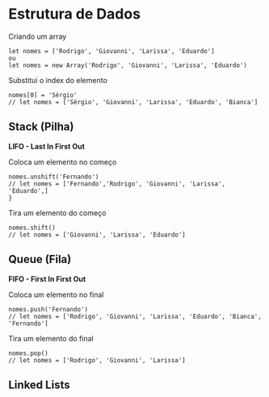 # Estrutura de Dados

Criando um array
``` 
let nomes = ['Rodrigo', 'Giovanni', 'Larissa', 'Eduardo']
ou 
let nomes = new Array('Rodrigo', 'Giovanni', 'Larissa', 'Eduardo')
``` 
Substitui o index do elemento
``` 
nomes[0] = 'Sérgio'
// let nomes = ['Sérgio', 'Giovanni', 'Larissa', 'Eduardo', 'Bianca']
``` 

## Stack (Pilha)
**LIFO - Last In First Out**

Coloca um elemento no começo
```
nomes.unshift('Fernando') 
// let nomes = ['Fernando','Rodrigo', 'Giovanni', 'Larissa', 'Eduardo',]
}
```

Tira um elemento do começo
```
nomes.shift()
// let nomes = ['Giovanni', 'Larissa', 'Eduardo']
```

## Queue (Fila)
**FIFO - First In First Out**

Coloca um elemento no final
```
nomes.push('Fernando')
// let nomes = ['Rodrigo', 'Giovanni', 'Larissa', 'Eduardo', 'Bianca', 'Fernando']
```
Tira um elemento do final 

```
nomes.pop()
// let nomes = ['Rodrigo', 'Giovanni', 'Larissa']

```

## Linked Lists


```
```









